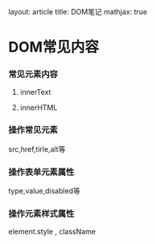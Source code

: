 layout: article
title: DOM笔记
mathjax: true



# DOM常见内容

### 常见元素内容

1. innerText

2. innerHTML

###  操作常见元素

src,href,tirle,alt等

### 操作表单元素属性 

type,value,disabled等

### 操作元素样式属性

element.style     ,     className




